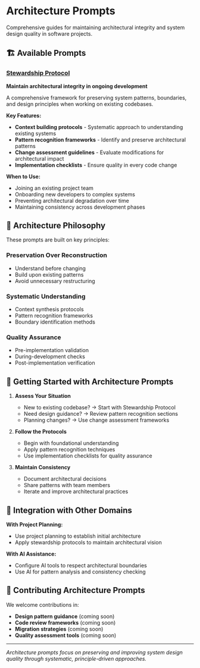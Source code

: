 # Architecture Prompts

Comprehensive guides for maintaining architectural integrity and system design quality in software projects.

## 🏗️ **Available Prompts**

### [Stewardship Protocol](stewardship_protocol/)
**Maintain architectural integrity in ongoing development**

A comprehensive framework for preserving system patterns, boundaries, and design principles when working on existing codebases.

**Key Features:**
- **Context building protocols** - Systematic approach to understanding existing systems
- **Pattern recognition frameworks** - Identify and preserve architectural patterns
- **Change assessment guidelines** - Evaluate modifications for architectural impact
- **Implementation checklists** - Ensure quality in every code change

**When to Use:**
- Joining an existing project team
- Onboarding new developers to complex systems  
- Preventing architectural degradation over time
- Maintaining consistency across development phases

## 🎯 **Architecture Philosophy**

These prompts are built on key principles:

### **Preservation Over Reconstruction**
- Understand before changing
- Build upon existing patterns
- Avoid unnecessary restructuring

### **Systematic Understanding**
- Context synthesis protocols
- Pattern recognition frameworks
- Boundary identification methods

### **Quality Assurance**
- Pre-implementation validation
- During-development checks
- Post-implementation verification

## 🚀 **Getting Started with Architecture Prompts**

1. **Assess Your Situation**
   - New to existing codebase? → Start with Stewardship Protocol
   - Need design guidance? → Review pattern recognition sections
   - Planning changes? → Use change assessment frameworks

2. **Follow the Protocols**
   - Begin with foundational understanding
   - Apply pattern recognition techniques
   - Use implementation checklists for quality assurance

3. **Maintain Consistency**
   - Document architectural decisions
   - Share patterns with team members
   - Iterate and improve architectural practices

## 🔄 **Integration with Other Domains**

**With Project Planning:**
- Use project planning to establish initial architecture
- Apply stewardship protocols to maintain architectural vision

**With AI Assistance:**
- Configure AI tools to respect architectural boundaries
- Use AI for pattern analysis and consistency checking

## 🤝 **Contributing Architecture Prompts**

We welcome contributions in:
- **Design pattern guidance** (coming soon)
- **Code review frameworks** (coming soon)
- **Migration strategies** (coming soon)
- **Quality assessment tools** (coming soon)

---

*Architecture prompts focus on preserving and improving system design quality through systematic, principle-driven approaches.* 